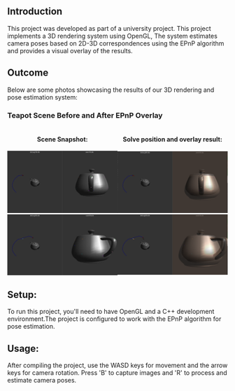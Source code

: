 ## Introduction 
This project was developed as part of a university project.
This project implements a 3D rendering system using OpenGL, The system estimates camera poses based on 2D-3D correspondences using the EPnP algorithm and provides a visual overlay of the results.


## Outcome
Below are some photos showcasing the results of our 3D rendering and pose estimation system:
### Teapot Scene Before and After EPnP Overlay
<div style="display: flex; justify-content: space-around; align-items: center;">
    <div style="text-align: center;">
        <h4>Scene Snapshot:</h4>
        <img src="https://github.com/NaorGuetta/3DPoseSolver/blob/master/3DSolverImg/image3.png" alt="photo was taken 1" width="300"/>
        <img src="https://github.com/NaorGuetta/3DPoseSolver/blob/master/3DSolverImg/image1.png" alt="photo was taken 2" width="300"/>
    </div>
    <div style="text-align: center;">
        <h4>Solve position and overlay result:</h4>
        <img src="https://github.com/NaorGuetta/3DPoseSolver/blob/master/3DSolverImg/image4.png" alt="Solve position 1" width="300"/>
        <img src="https://github.com/NaorGuetta/3DPoseSolver/blob/master/3DSolverImg/image2.png" alt="Solve position 2" width="300"/>
    </div>
</div>

## Setup:
To run this project, you'll need to have OpenGL and a C++ development environment.The project is configured to work with the EPnP algorithm for pose estimation.

## Usage:
After compiling the project, use the WASD keys for movement and the arrow keys for camera rotation. Press 'B' to capture images and 'R' to process and estimate camera poses.
